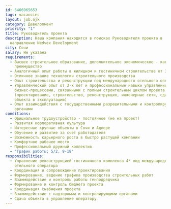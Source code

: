 ```yaml
---
id: 5406965653
tags: vacancies
layout: job.njk
category: Девелопмент
priority: "1"
title: Руководитель проекта
description: Наша компания находится в поисках Руководителя проекта в
  направление Nedvex Development
city: Сочи
salary: Не указана
requirements:
  - Высшее строительное образование, дополнительное экономическое - как
    преимущество
  - Аналогичный опыт работы в жилищном и гостиничном строительстве от 3-х лет
  - Отличное знание технологии строительного производства
  - Опыт строительства и реконструкции под международного отельного оператора
  - Управленческий опыт от 3-х лет и профессиональные навыки управления
    бизнес-процессами, связанными с полным строительным циклом проекта
    (проектирование, строительство, реконструкция, инженерные сети, сдача
    объекта в эксплуатацию)
  - Опыт взаимодействия с государственными разрешительными и контролирующими
    органами
conditions:
  - Официальное трудоустройство - постоянное (не на проект)
  - Развитая корпоративная культура
  - Интересные крупные объекты в Сочи и Адлере
  - Обучение и развитие за счет работодателя
  - Возможность карьерного роста в быстро растущей компании
  - Комфортное рабочее место
  - Профессиональный дружный коллектив
  - "График работы: 5/2, 9-18"
responsibilities:
  - Управление реконструкцией гостиничного комплекса 4* под международного
    отельного оператора
  - Координация и сопровождение проектирования
  - Формирование, ведение графика производства строительных работ
  - Взаимодействие и контроль работы генподрядчика
  - Формирование и контроль бюджета проекта
  - Координация снабжения проекта
  - Взаимодействие с надзорными и контролирующими органами
  - Сдача объекта в управление оператору
---
```

